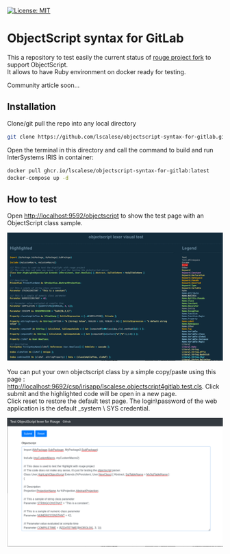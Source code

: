 [![License: MIT](https://img.shields.io/badge/License-MIT-blue.svg?style=flat&logo=AdGuard)](LICENSE)
# ObjectScript syntax for GitLab

This a repository to test easily the current status of [rouge project fork](https://github.com/lscalese/rouge) to support ObjectScript.  
It allows to have Ruby environment on docker ready for testing.  

Community article soon...  


## Installation

Clone/git pull the repo into any local directory

```bash
git clone https://github.com/lscalese/objectscript-syntax-for-gitlab.git
```

Open the terminal in this directory and call the command to build and run InterSystems IRIS in container:


```bash
docker pull ghcr.io/lscalese/objectscript-syntax-for-gitlab:latest
docker-compose up -d
```


## How to test

Open [http://localhost:9592/objectscript](http://localhost:9592/objectscript) to show the test page with an ObjectScript class sample.  

![](https://github.com/lscalese/objectscript-syntax-for-gitlab/blob/master/screen-1.png?raw=true)

You can put your own objectscript class by a simple copy/paste using this page : [http://localhost:9692/csp/irisapp/lscalese.objectscript4gitlab.test.cls](http://localhost:9692/csp/irisapp/lscalese.objectscript4gitlab.test.cls).  Click submit and the highlighted code will be open in a new page.  
Click reset to restore the default test page.  The login\password of the web application is the default _system \ SYS credential.

![](https://github.com/lscalese/objectscript-syntax-for-gitlab/blob/master/screen-2.png?raw=true)
